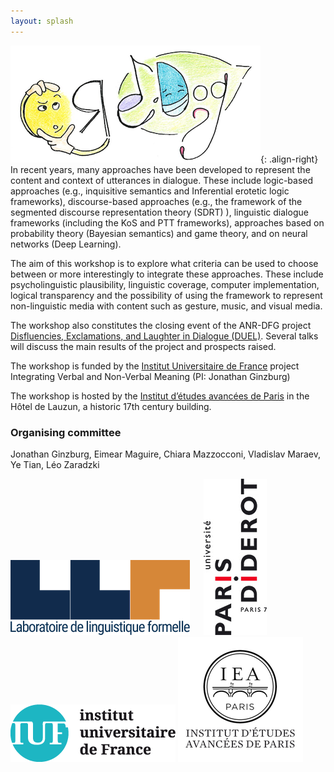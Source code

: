 ```yaml
---
layout: splash
---
```

![logo](/assets/images/logo.png){: .align-right}
In recent years, many approaches have been developed to represent the content and context of utterances in dialogue. These include logic-based approaches (e.g., inquisitive semantics and Inferential erotetic logic frameworks), discourse-based approaches (e.g., the framework of the segmented discourse representation theory (SDRT) ), linguistic dialogue frameworks (including the KoS and PTT frameworks), approaches based on probability theory (Bayesian semantics) and game theory, and on neural networks (Deep Learning).

The aim of this workshop is to explore what criteria can be used to choose between or more interestingly to integrate these approaches. These include psycholinguistic plausibility, linguistic coverage, computer implementation, logical transparency and the possibility of using the framework to represent non-linguistic media with content such as gesture, music, and visual media.

The workshop also constitutes the closing event of the ANR-DFG project [Disfluencies, Exclamations, and Laughter in Dialogue (DUEL)](http://www.dsg-bielefeld.de/DUEL/). Several talks will discuss the main results of the project and prospects raised.

The workshop is funded by the [Institut Universitaire de France](http://www.iufrance.fr/) project Integrating Verbal and Non-Verbal Meaning (PI: Jonathan Ginzburg)

The workshop is hosted by the [Institut d’études avancées de Paris](http://www.paris-iea.fr) in the Hôtel de Lauzun, a historic 17th century building. 

### Organising committee 
Jonathan Ginzburg, Eimear Maguire, Chiara Mazzocconi, Vladislav Maraev, Ye Tian, Léo Zaradzki

![logo](/assets/images/llf-web.png)
&emsp;
![logo](/assets/images/Logo_UPD_web.jpg)
&emsp;
![logo](/assets/images/iuf-logo.png)
![logo](/assets/images/Logo_IEA.png)



